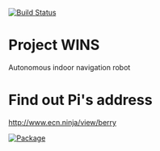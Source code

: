 [![Build Status](https://magnum.travis-ci.com/ssabpisa/wins.svg?token=MYyzn1bRtmaJhPMpY76H)](https://magnum.travis-ci.com)
# Project WINS
Autonomous indoor navigation robot

# Find out Pi's address
http://www.ecn.ninja/view/berry

[![Package](https://dl.dropboxusercontent.com/u/41564792/pi.png)](https://dl.dropboxusercontent.com/u/41564792/pi.png)